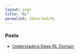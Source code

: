 ```yaml
---
layout: page
title: "RL"
permalink: /Data-Hub/RL
---
```


### Posts
* [Understading Deep RL Domain](https://towardsdatascience.com/a-journey-into-deep-reinforcement-learning-41b6ee5e860e)
